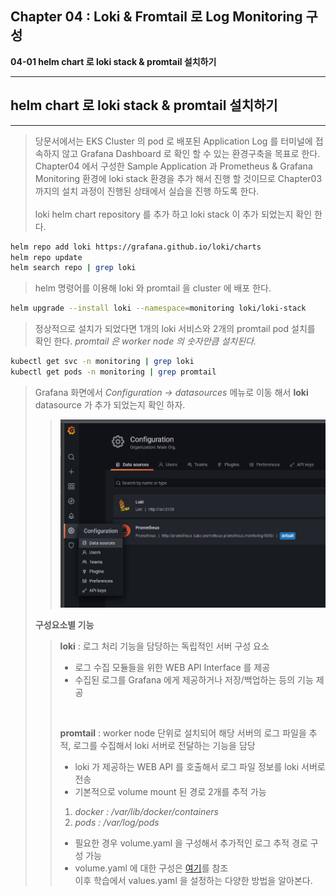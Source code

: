 ## Chapter 04 : Loki & Fromtail 로 Log Monitoring 구성

**04-01 helm chart 로 loki stack & promtail 설치하기**

---
## helm chart 로 loki stack & promtail 설치하기
---
> 당문서에서는 EKS Cluster 의 pod 로 배포된 Application Log 를 터미널에 접속하지 않고 Grafana Dashboard 로 확인 할 수 있는 환경구축을 목표로 한다.<br/>
> Chapter04 에서 구성한 Sample Application 과 Prometheus & Grafana Monitoring 환경에 loki stack 환경을 추가 해서 진행 할 것이므로 Chapter03 까지의 설치 과정이 진행된 상태에서 실습을 진행 하도록 한다.<br/>
> <br/>
> loki helm chart repository 를 추가 하고 loki stack 이 추가 되었는지 확인 한다.
```bash
helm repo add loki https://grafana.github.io/loki/charts
helm repo update
helm search repo | grep loki
```
> helm 명령어를 이용해 loki 와 promtail 을 cluster 에 배포 한다.
```bash
helm upgrade --install loki --namespace=monitoring loki/loki-stack
```   
> 정상적으로 설치가 되었다면 1개의 loki 서비스와 2개의 promtail pod 설치를 확인 한다.
> *promtail 은 worker node 의 숫자만큼 설치된다.*
```bash
kubectl get svc -n monitoring | grep loki
kubectl get pods -n monitoring | grep promtail
```
> Grafana 화면에서 *Configuration -> datasources* 메뉴로 이동 해서 **loki**  datasource 가 추가 되었는지 확인 하자.<br/>
> > ![datasource-loki](./img/datasource-loki.png)<br/>
>
> **구성요소별 기능**<br/>
> > **loki** : 로그 처리 기능을 담당하는 독립적인 서버 구성 요소
> > - 로그 수집 모듈들을 위한 WEB API Interface 를 제공
> > - 수집된 로그를 Grafana 에게 제공하거나 저장/백업하는 등의 기능 제공
> > <br/>
> >
> > **promtail** : worker node 단위로 설치되어 해당 서버의 로그 파일을 추적, 로그를 수집해서 loki 서버로 전달하는 기능을 담당
> > - loki 가 제공하는 WEB API 를 호출해서 로그 파일 정보를 loki 서버로 전송
> > - 기본적으로 volume mount 된 경로 2개를 추적 가능
> > 1. *docker : /var/lib/docker/containers*
> > 1. *pods : /var/log/pods*
> > - 필요한 경우 volume.yaml 을 구성해서 추가적인 로그 추적 경로 구성 가능
> > - volume.yaml 에 대한 구성은 [여기](https://raw.githubusercontent.com/grafana/loki/master/production/helm/promtail/values.yaml)를 참조 <br/>
> > 이후 학습에서 values.yaml 을 설정하는 다양한 방법을 알아본다.
<br/>

